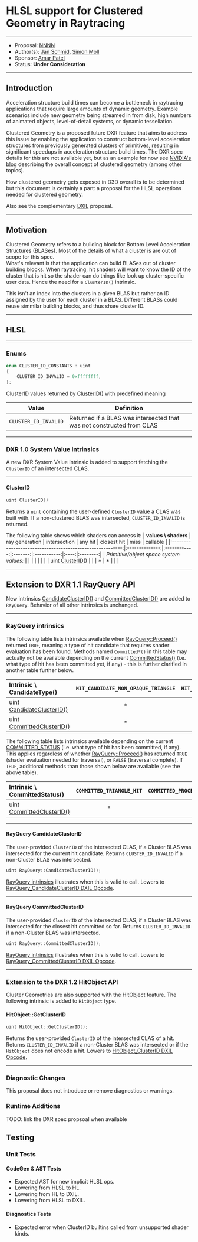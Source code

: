 <!-- {% raw %} -->

# HLSL support for Clustered Geometry in Raytracing

---

* Proposal: [NNNN](NNNN-hlsl-clustered-geometry.md)
* Author(s): [Jan Schmid](https://github.com/jschmid-nvidia), [Simon Moll](https://github.com/simoll)
* Sponsor: [Amar Patel](https://github.com/amarpMSFT)
* Status: **Under Consideration**

---

## Introduction

Acceleration structure build times can become a bottleneck in raytracing
applications that require large amounts of dynamic geometry. Example scenarios
include new geometry being streamed in from disk, high numbers of animated
objects, level-of-detail systems, or dynamic tessellation.

Clustered Geometry is a proposed future DXR feature that aims to address this 
issue by enabling the application to construct bottom-level acceleration structures 
from previously generated clusters of primitives, resulting in significant speedups 
in acceleration structure build times. The DXR spec details for this are not available 
yet, but as an example for now see [NVIDIA's blog](https://developer.nvidia.com/blog/nvidia-rtx-mega-geometry-now-available-with-new-vulkan-samples/) describing the overall concept of clustered 
geometry (among other topics). 

How clustered geometry gets exposed in D3D overall is to be determined but this document is
certainly a part: a proposal for the HLSL operations needed for clustered geometry.

Also see the complementary [DXIL](NNNN-dxil-clustered-geometry.md) proposal.

---

## Motivation

Clustered Geometry refers to a building block for Bottom Level Acceleration Structures 
(BLASes). Most of the details of what a cluster is are out of scope for this spec.  
What's relevant is that the application can build BLASes out of cluster building
blocks.  When raytracing, hit shaders will want to know the ID of the cluster that is hit
so the shader can do things like look up cluster-specific user data.  Hence the need for a `ClusterID()` intrinsic.

This isn't an index into the clusters in a given BLAS but rather an ID assigned by 
the user for each cluster in a BLAS.  Different BLASs could reuse simmilar building blocks, and 
thus share cluster ID.

---

## HLSL

---

### Enums

```C
enum CLUSTER_ID_CONSTANTS : uint
{
    CLUSTER_ID_INVALID = 0xffffffff,
};
```

ClusterID values returned by [ClusterID()](#clusterid) with predefined meaning

Value                | Definition
-----                | ----
`CLUSTER_ID_INVALID` | Returned if a BLAS was intersected that was not constructed from CLAS

---

### DXR 1.0 System Value Intrinsics

A new DXR System Value Intrinsic is added to support fetching the `ClusterID` of an intersected CLAS.

---

#### ClusterID

```C
uint ClusterID()
```

Returns a `uint` containing the user-defined `ClusterID` value a CLAS was
built with. If a non-clustered BLAS was intersected, `CLUSTER_ID_INVALID`
is returned.

The following table shows which shaders can access it:
| **values \\ shaders**                                     | ray generation | intersection | any hit | closest hit | miss | callable |
|:---------------------------------------------------------:|:--------------:|:------------:|:-------:|:-----------:|:----:|:--------:|
| *Primitive/object space system values:*               |                |              |         |         |            |      |
| uint [ClusterID()](#clusterid)                            |                |              |   \*    |    \*   |            |      |

---

## Extension to DXR 1.1 RayQuery API

New intrinsics [CandidateClusterID()](#rayquery-candidateclusterid) and 
[CommittedClusterID()](#rayquery-committedclusterid) are added to `RayQuery`.
Behavior of all other intrinsics is unchanged.

---

### RayQuery intrinsics

The following table lists intrinsics available when
[RayQuery::Proceed()](https://github.com/microsoft/DirectX-Specs/blob/master/d3d/Raytracing.md#rayquery-proceed) returned `TRUE`,
meaning a type of hit candidate that requires shader evaluation has been found.
Methods named `Committed*()` in this table may actually not be available
depending on the current [CommittedStatus()](https://github.com/microsoft/DirectX-Specs/blob/master/d3d/Raytracing.md#rayquery-committedstatus)
(i.e. what type of hit has been committed yet, if any) - this is further
clarified in another table further below.

| **Intrinsic** \ **CandidateType()** | `HIT_CANDIDATE_NON_OPAQUE_TRIANGLE` | `HIT_CANDIDATE_PROCEDURAL_PRIMITIVE`
|:--------------|:-----------:|:-----------:|
| uint [CandidateClusterID()](#rayquery-candidateclusterid)|   \*      |              |
| uint [CommittedClusterID()](#rayquery-committedclusterid)|   \*      |              |

The following table lists intrinsics available depending on the current
[COMMITTED_STATUS](https://github.com/microsoft/DirectX-Specs/blob/master/d3d/Raytracing.md#committed_status) (i.e. what type of
hit has been committed, if any). This applies regardless of whether
[RayQuery::Proceed()](https://github.com/microsoft/DirectX-Specs/blob/master/d3d/Raytracing.md#rayquery-proceed) has returned
`TRUE` (shader evaluation needed for traversal), or `FALSE` (traversal
complete). If `TRUE`, additional methods than those shown below are
available (see the above table).

| **Intrinsic** \ **CommittedStatus()** | `COMMITTED_TRIANGLE_HIT` | `COMMITTED_PROCEDURAL_PRIMITIVE_HIT` | `COMMITTED_NOTHING` |
|:--------------|:-----------:|:-----------:|:-----------:|
| uint [CommittedClusterID()](#rayquery-committedclusterid)|   \*      |             |        |

---

#### RayQuery CandidateClusterID

The user-provided `ClusterID` of the intersected CLAS, if a Cluster BLAS was
intersected for the current hit candidate.
Returns `CLUSTER_ID_INVALID` if a non-Cluster BLAS was intersected.

```C++
uint RayQuery::CandidateClusterID();
```

[RayQuery intrinsics](#rayquery-intrinsics) illustrates when this is valid to
call.
Lowers to [RayQuery_CandidateClusterID DXIL Opcode](#rayquery_candidateclusterid-dxil-opcode).

---

#### RayQuery CommittedClusterID

The user-provided `ClusterID` of the intersected CLAS, if a Cluster BLAS was
intersected for the closest hit committed so far.
Returns `CLUSTER_ID_INVALID` if a non-Cluster BLAS was intersected.

```C++
uint RayQuery::CommittedClusterID();
```

[RayQuery intrinsics](#rayquery-intrinsics) illustrates when this is valid to
call.
Lowers to [RayQuery_CommittedClusterID DXIL Opcode](#rayquery_committedclusterid-dxil-opcode).

---

### Extension to the DXR 1.2 HitObject API

Cluster Geometries are also supported with the HitObject feature.
The following intrinsic is added to `HitObject` type.

#### HitObject::GetClusterID

```C
uint HitObject::GetClusterID();
```

Returns the user-provided `ClusterID` of the intersected CLAS of a hit.
Returns `CLUSTER_ID_INVALID` if a non-Cluster BLAS was intersected or if
the `HitObject` does not encode a hit.
Lowers to [HitObject_ClusterID DXIL Opcode](#hitobject_clusterid-dxil-opcode).

---

### Diagnostic Changes

This proposal does not introduce or remove diagnostics or warnings.

### Runtime Additions

TODO: link the DXR spec propsoal when available

## Testing

### Unit Tests

#### CodeGen & AST Tests

* Expected AST for new implicit HLSL ops.
* Lowering from HLSL to HL.
* Lowering from HL to DXIL.
* Lowering from HLSL to DXIL.

#### Diagnostics Tests

* Expected error when ClusterID builtins called from unsupported shader kinds.

<!-- {% endraw %} -->
